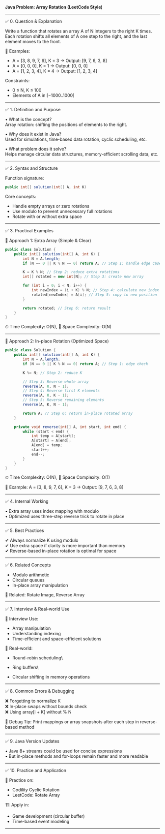 **Java Problem: Array Rotation (LeetCode Style)**

---

✅ 0. Question & Explanation

Write a function that rotates an array A of N integers to the right K times. Each rotation shifts all elements of A one step to the right, and the last element moves to the front.

🧠 Examples:

- A = [3, 8, 9, 7, 6], K = 3 → Output: [9, 7, 6, 3, 8]
- A = [0, 0, 0], K = 1 → Output: [0, 0, 0]
- A = [1, 2, 3, 4], K = 4 → Output: [1, 2, 3, 4]

Constraints:

- 0 ≤ N, K ≤ 100
- Elements of A in [−1000..1000]

---

✅ 1. Definition and Purpose

• What is the concept?\
Array rotation: shifting the positions of elements to the right.

• Why does it exist in Java?\
Used for simulations, time-based data rotation, cyclic scheduling, etc.

• What problem does it solve?\
Helps manage circular data structures, memory-efficient scrolling data, etc.

---

✅ 2. Syntax and Structure

Function signature:

```java
public int[] solution(int[] A, int K)
```

Core concepts:

- Handle empty arrays or zero rotations
- Use modulo to prevent unnecessary full rotations
- Rotate with or without extra space

---

✅ 3. Practical Examples

🔹 Approach 1: Extra Array (Simple & Clear)

```java
public class Solution {
    public int[] solution(int[] A, int K) {
        int N = A.length;
        if (N == 0 || K % N == 0) return A; // Step 1: handle edge case

        K = K % N; // Step 2: reduce extra rotations
        int[] rotated = new int[N]; // Step 3: create new array

        for (int i = 0; i < N; i++) {
            int newIndex = (i + K) % N; // Step 4: calculate new index
            rotated[newIndex] = A[i]; // Step 5: copy to new position
        }

        return rotated; // Step 6: return result
    }
}
```

⏱ Time Complexity: O(N),  💾 Space Complexity: O(N)

---

🔹 Approach 2: In-place Rotation (Optimized Space)

```java
public class Solution {
    public int[] solution(int[] A, int K) {
        int N = A.length;
        if (N == 0 || K % N == 0) return A; // Step 1: edge check

        K %= N; // Step 2: reduce K

        // Step 3: Reverse whole array
        reverse(A, 0, N - 1);
        // Step 4: Reverse first K elements
        reverse(A, 0, K - 1);
        // Step 5: Reverse remaining elements
        reverse(A, K, N - 1);

        return A; // Step 6: return in-place rotated array
    }

    private void reverse(int[] A, int start, int end) {
        while (start < end) {
            int temp = A[start];
            A[start] = A[end];
            A[end] = temp;
            start++;
            end--;
        }
    }
}
```

⏱ Time Complexity: O(N),  💾 Space Complexity: O(1)

📌 Example: A = [3, 8, 9, 7, 6], K = 3 → Output: [9, 7, 6, 3, 8]

---

✅ 4. Internal Working

• Extra array uses index mapping with modulo\
• Optimized uses three-step reverse trick to rotate in place

---

✅ 5. Best Practices

✔ Always normalize K using modulo\
✔ Use extra space if clarity is more important than memory\
✔ Reverse-based in-place rotation is optimal for space

---

✅ 6. Related Concepts

- Modulo arithmetic
- Circular queues
- In-place array manipulation

🧠 Related: Rotate Image, Reverse Array

---

✅ 7. Interview & Real-world Use

🧠 Interview Use:

- Array manipulation
- Understanding indexing
- Time-efficient and space-efficient solutions

🏢 Real-world:

- Round-robin scheduling\

- Ring buffers\

- Circular shifting in memory operations

---

✅ 8. Common Errors & Debugging

❌ Forgetting to normalize K\
❌ In-place swaps without bounds check\
❌ Using array[i + K] without % N

🧪 Debug Tip: Print mappings or array snapshots after each step in reverse-based method

---

✅ 9. Java Version Updates

• Java 8+ streams could be used for concise expressions\
• But in-place methods and for-loops remain faster and more readable

---

✅ 10. Practice and Application

📝 Practice on:

- Codility Cyclic Rotation
- LeetCode: Rotate Array

🏗 Apply in:

- Game development (circular buffer)
- Time-based event modeling

---

